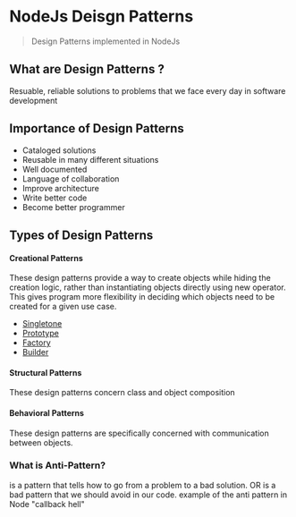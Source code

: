 # NodeJs Deisgn Patterns

> Design Patterns implemented in NodeJs

## What are Design Patterns ?

Resuable, reliable solutions to problems that we face every day in software development

## Importance of Design Patterns

- Cataloged solutions
- Reusable in many different situations
- Well documented
- Language of collaboration
- Improve architecture
- Write better code
- Become better programmer

## Types of Design Patterns

#### Creational Patterns

These design patterns provide a way to create objects while hiding the creation logic, rather than instantiating objects directly using new operator. This gives program more flexibility in deciding which objects need to be created for a given use case.

- [Singletone ](src/creational/singletone/README.md)
- [Prototype](src/creational/prototype/README.md)
- [Factory](src/creational/factory/README.md)
- [Builder](src/creational/builder/README.md)

#### Structural Patterns

These design patterns concern class and object composition

#### Behavioral Patterns

These design patterns are specifically concerned with communication between objects.

### What is Anti-Pattern?

is a pattern that tells how to go from a problem to a bad solution.
OR is a bad pattern that we should avoid in our code.
example of the anti pattern in Node "callback hell"
